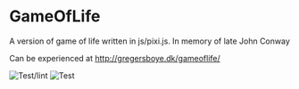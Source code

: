 # GameOfLife
A version of game of life written in js/pixi.js. In memory of late John Conway

Can be experienced at http://gregersboye.dk/gameoflife/

![Test/lint](https://github.com/GregersBoye/GameOfLife/workflows/Build,%20test,%20and%20lint/badge.svg)
![Test](https://github.com/GregersBoye/GameOfLife/workflows/Test/badge.svg)
